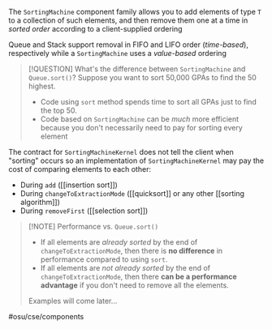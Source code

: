 The `SortingMachine` component family allows you to add elements of type `T` to a collection of such elements, and then remove them one at a time in *sorted order* according to a client-supplied ordering

Queue and Stack support removal in FIFO and LIFO order (*time-based*), respectively while a `SortingMachine` uses a *value-based* ordering

> [!QUESTION] What's the difference between `SortingMachine` and `Queue.sort()`?
> Suppose you want to sort 50,000 GPAs to find the 50 highest. 
> - Code using `sort` method spends time to sort all GPAs just to find the top 50. 
> - Code based on `SortingMachine` can be *much* more efficient because you don't necessarily need to pay for sorting every element

The contract for `SortingMachineKernel` does not tell the client when "sorting" occurs so an implementation of `SortingMachineKernel` may pay the cost of comparing elements to each other:
- During `add` ([[insertion sort]])
- During `changeToExtractionMode` ([[quicksort]] or any other [[sorting algorithm]])
- During `removeFirst` ([[selection sort]])


> [!NOTE] Performance vs. `Queue.sort()`
> - If all elements are *already sorted* by the end of `changeToExtractionMode`, then there is **no difference** in performance compared to using `sort`.
> - If all elements are *not already sorted* by the end of `changeToExtractionMode`, then there **can be a performance advantage** if you don't need to remove all the elements.
> 
> Examples will come later...


#osu/cse/components 